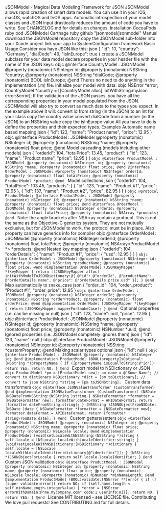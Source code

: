 JSONModel - Magical Data Modeling Framework for JSON JSONModel allows rapid creation of smart data models. You can use it in your iOS, macOS, watchOS and tvOS apps. Automatic introspection of your model classes and JSON input drastically reduces the amount of code you have to write. See CHANGELOG.md for details on changes. Installation CocoaPods ruby pod JSONModel Carthage ruby github "jsonmodel/jsonmodel" Manual download the JSONModel repository copy the JSONModel sub-folder into your Xcode project link your app to SystemConfiguration.framework Basic Usage Consider you have JSON like this: json { "id": 10, "country": "Germany", "dialCode": 49, "isInEurope": true } create a JSONModel subclass for your data model declare properties in your header file with the name of the JSON keys: objc @interface CountryModel : JSONModel @property (nonatomic) NSInteger id; @property (nonatomic) NSString *country; @property (nonatomic) NSString *dialCode; @property (nonatomic) BOOL isInEurope; @end Theres no need to do anything in the implementation (.m) file. initialize your model with data: objc NSError *error; CountryModel *country = [[CountryModel alloc] initWithString:myJson error:&error]; If the validation of the JSON passes. you have all the corresponding properties in your model populated from the JSON. JSONModel will also try to convert as much data to the types you expect. In the example above it will: convert id from string (in the JSON) to an int for your class copy the country value convert dialCode from a number (in the JSON) to an NSString value copy the isInEurope value All you have to do is define the properties and their expected types. Examples Automatic name based mapping json { "id": 123, "name": "Product name", "price": 12.95 } objc @interface ProductModel : JSONModel @property (nonatomic) NSInteger id; @property (nonatomic) NSString *name; @property (nonatomic) float price; @end Model cascading (models including other models) json { "orderId": 104, "totalPrice": 13.45, "product": { "id": 123, "name": "Product name", "price": 12.95 } } ```objc @interface ProductModel : JSONModel @property (nonatomic) NSInteger id; @property (nonatomic) NSString *name; @property (nonatomic) float price; @end @interface OrderModel : JSONModel @property (nonatomic) NSInteger orderId; @property (nonatomic) float totalPrice; @property (nonatomic) ProductModel *product; @end ``` Model collections json { "orderId": 104, "totalPrice": 103.45, "products": [ { "id": 123, "name": "Product #1", "price": 12.95 }, { "id": 137, "name": "Product #2", "price": 82.95 } ] } ```objc @protocol ProductModel; @interface ProductModel : JSONModel @property (nonatomic) NSInteger id; @property (nonatomic) NSString *name; @property (nonatomic) float price; @end @interface OrderModel : JSONModel @property (nonatomic) NSInteger orderId; @property (nonatomic) float totalPrice; @property (nonatomic) NSArray *products; @end ``` Note: the angle brackets after NSArray contain a protocol. This is not the same as the Objective-C generics system. They are not mutually exclusive, but for JSONModel to work, the protocol must be in place. Also property can have generics info for compiler objc @interface OrderModel : JSONModel @property (nonatomic) NSInteger orderId; @property (nonatomic) float totalPrice; @property (nonatomic) NSArray<ProductModel *> <ProductModel> *products; @end Nested key mapping json { "orderId": 104, "orderDetails": { "name": "Product #1", "price": { "usd": 12.95 } } } ```objc @interface OrderModel : JSONModel @property (nonatomic) NSInteger id; @property (nonatomic) NSString *productName; @property (nonatomic) float price; @end @implementation OrderModel (JSONKeyMapper *)keyMapper { return [[JSONKeyMapper alloc] initWithModelToJSONDictionary:@{ @"id": @"orderId", @"productName": @"orderDetails.name", @"price": @"orderDetails.price.usd" }]; } @end ``` Map automatically to snake_case json { "order_id": 104, "order_product": "Product #1", "order_price": 12.95 } ```objc @interface OrderModel : JSONModel @property (nonatomic) NSInteger orderId; @property (nonatomic) NSString *orderProduct; @property (nonatomic) float orderPrice; @end @implementation OrderModel (JSONKeyMapper *)keyMapper { return [JSONKeyMapper mapperForSnakeCase]; } @end ``` Optional properties (i.e. can be missing or null) json { "id": 123, "name": null, "price": 12.95 } objc @interface ProductModel : JSONModel @property (nonatomic) NSInteger id; @property (nonatomic) NSString <Optional> *name; @property (nonatomic) float price; @property (nonatomic) NSNumber <Optional> *uuid; @end Ignored properties (i.e. JSONModel completely ignores them) json { "id": 123, "name": null } objc @interface ProductModel : JSONModel @property (nonatomic) NSInteger id; @property (nonatomic) NSString <Ignore> *customProperty; @end Making scalar types optional json { "id": null } ```objc @interface ProductModel : JSONModel @property (nonatomic) NSInteger id; @end @implementation ProductModel (BOOL)propertyIsOptional:(NSString *)propertyName { if ([propertyName isEqualToString:@"id"]) return YES; return NO; } @end ``` Export model to NSDictionary or JSON ```objc ProductModel *pm = [ProductModel new]; pm.name = @"Some Name"; // convert to dictionary NSDictionary *dict = [pm toDictionary]; // convert to json NSString *string = [pm toJSONString]; ``` Custom data transformers ```objc @interface JSONValueTransformer (CustomTransformer) @end @implementation JSONValueTransformer (CustomTransformer) (NSDate )NSDateFromNSString:(NSString )string { NSDateFormatter *formatter = [NSDateFormatter new]; formatter.dateFormat = APIDateFormat; return [formatter dateFromString:string]; } (NSString )JSONObjectFromNSDate:(NSDate )date { NSDateFormatter *formatter = [NSDateFormatter new]; formatter.dateFormat = APIDateFormat; return [formatter stringFromDate:date]; } @end ``` Custom getters/setters ```objc @interface ProductModel : JSONModel @property (nonatomic) NSInteger id; @property (nonatomic) NSString name; @property (nonatomic) float price; @property (nonatomic) NSLocale locale; @end @implementation ProductModel (void)setLocaleWithNSString:(NSString *)string { self.locale = [NSLocale localeWithLocaleIdentifier:string]; } (void)setLocaleWithNSDictionary:(NSDictionary *)dictionary { self.locale = [NSLocale localeWithLocaleIdentifier:dictionary[@"identifier"]]; } (NSString *)JSONObjectForLocale { return self.locale.localeIdentifier; } @end ``` Custom JSON validation ```objc @interface ProductModel : JSONModel @property (nonatomic) NSInteger id; @property (nonatomic) NSString name; @property (nonatomic) float price; @property (nonatomic) NSLocale locale; @property (nonatomic) NSNumber *minNameLength; @end @implementation ProductModel (BOOL)validate:(NSError **)error { if (![super validate:error]) return NO; if (self.name.length < self.minNameLength.integerValue) { *error = [NSError errorWithDomain:@"me.mycompany.com" code:1 userInfo:nil]; return NO; } return YES; } @end ``` License MIT licensed - see LICENSE file. Contributing We love pull requests! See CONTRIBUTING.md for full details.